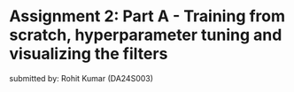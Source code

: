 # Assignment 2: Part A - Training from scratch, hyperparameter tuning and visualizing the filters
submitted by: Rohit Kumar (DA24S003)